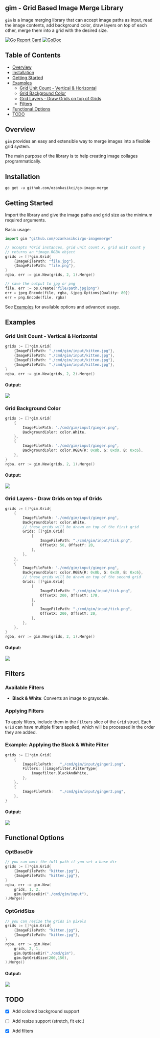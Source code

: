 ## gim - Grid Based Image Merge Library

`gim` is a image merging library that can accept image paths as input, read the image contents, add background color, draw layers on top of each other, merge them into a grid with the desired size.

[![Go Report Card](https://goreportcard.com/badge/github.com/ozankasikci/go-image-merge)](https://goreportcard.com/report/github.com/ozankasikci/go-image-merge)
[![GoDoc](https://godoc.org/github.com/ozankasikci/go-image-merge?status.svg)](https://godoc.org/github.com/ozankasikci/go-image-merge)

## Table of Contents

- [Overview](#overview)
- [Installation](#installation)
- [Getting Started](#getting-started)
- [Examples](#examples)
  * [Grid Unit Count - Vertical & Horizontal](#grid-unit-count---vertical--horizontal)
  * [Grid Background Color](#grid-background-color)
  * [Grid Layers - Draw Grids on top of Grids](#grid-layers---draw-grids-on-top-of-grids)
  * [Filters](#filters)
- [Functional Options](#functional-options)
- [TODO](#todo)

## Overview

`gim` provides an easy and extensible way to merge images into a flexible grid system.

The main purpose of the library is to help creating image collages programmatically.

## Installation

`go get -u github.com/ozankasikci/go-image-merge`

## Getting Started

Import the library and give the image paths and grid size as the minimum required arguments.

Basic usage:

```go
import gim "github.com/ozankasikci/go-imagemerge"

// accepts *Grid instances, grid unit count x, grid unit count y
// returns an *image.RGBA object
grids := []*gim.Grid{
	{ImageFilePath: "file.jpg"},
	{ImageFilePath: "file.png"},
}
rgba, err := gim.New(grids, 2, 1).Merge()

// save the output to jpg or png
file, err := os.Create("file/path.jpg|png")
err = jpeg.Encode(file, rgba, &jpeg.Options{Quality: 80})
err = png.Encode(file, rgba)
```

See [Examples](#examples) for available options and advanced usage.

## Examples

### Grid Unit Count - Vertical & Horizontal
```go
grids := []*gim.Grid{
    {ImageFilePath: "./cmd/gim/input/kitten.jpg"},
    {ImageFilePath: "./cmd/gim/input/kitten.jpg"},
    {ImageFilePath: "./cmd/gim/input/kitten.jpg"},
    {ImageFilePath: "./cmd/gim/input/kitten.jpg"},
}
rgba, err := gim.New(grids, 2, 2).Merge()
```

#### Output:
![](https://raw.githubusercontent.com/ozankasikci/ozankasikci.github.io/master/gim/grid-size-2-2.jpg)

### Grid Background Color
```go
grids := []*gim.Grid{
    {
        ImageFilePath: "./cmd/gim/input/ginger.png",
        BackgroundColor: color.White,
    },
    {
        ImageFilePath: "./cmd/gim/input/ginger.png",
        BackgroundColor: color.RGBA{R: 0x8b, G: 0xd0, B: 0xc6},
    },
}
rgba, err := gim.New(grids, 2, 1).Merge()
```

#### Output:
![](https://raw.githubusercontent.com/ozankasikci/ozankasikci.github.io/master/gim/grid-bg-color.jpg)

### Grid Layers - Draw Grids on top of Grids
```go
grids := []*gim.Grid{
    {
        ImageFilePath: "./cmd/gim/input/ginger.png",
        BackgroundColor: color.White,
        // these grids will be drawn on top of the first grid
        Grids: []*gim.Grid{
            {
            	ImageFilePath: "./cmd/gim/input/tick.png",
            	OffsetX: 50, OffsetY: 20,
            },
        },
    },
    {
        ImageFilePath: "./cmd/gim/input/ginger.png",
        BackgroundColor: color.RGBA{R: 0x8b, G: 0xd0, B: 0xc6},
        // these grids will be drawn on top of the second grid
        Grids: []*gim.Grid{
            {
            	ImageFilePath: "./cmd/gim/input/tick.png",
            	OffsetX: 200, OffsetY: 170,
            },
            {
            	ImageFilePath: "./cmd/gim/input/tick.png",
            	OffsetX: 200, OffsetY: 20,
            },
        },
    },
}
rgba, err := gim.New(grids, 2, 1).Merge()
```

#### Output:
![](https://raw.githubusercontent.com/ozankasikci/ozankasikci.github.io/master/gim/grid-layers.jpg)

## Filters

### Available Filters

- **Black & White**: Converts an image to grayscale.

### Applying Filters

To apply filters, include them in the `Filters` slice of the `Grid` struct. Each `Grid` can have multiple filters applied, which will be processed in the order they are added.

### Example: Applying the Black & White Filter


```go
grids := []*gim.Grid{
    {
        ImageFilePath:   "./cmd/gim/input/ginger2.png",
        Filters: []imagefilter.FilterType{
            imagefilter.BlackAndWhite,
        },
    },
    {
        ImageFilePath:   "./cmd/gim/input/ginger2.png",
    },
}
```
#### Output:
![](https://raw.githubusercontent.com/ozankasikci/ozankasikci.github.io/master/gim/black-white-filter.jpg)

## Functional Options

### OptBaseDir
```go
// you can omit the full path if you set a base dir
grids := []*gim.Grid{
    {ImageFilePath: "kitten.jpg"},
    {ImageFilePath: "kitten.jpg"},
}
rgba, err := gim.New(
	grids, 1, 2,
	gim.OptBaseDir("./cmd/gim/input"),
).Merge()
```

### OptGridSize
```go
// you can resize the grids in pixels
grids := []*gim.Grid{
    {ImageFilePath: "kitten.jpg"},
    {ImageFilePath: "kitten.jpg"},
}
rgba, err := gim.New(
	grids, 2, 1,
	gim.OptBaseDir("./cmd/gim"),
	gim.OptGridSize(200,150),
).Merge()
```
#### Output:
![](https://raw.githubusercontent.com/ozankasikci/ozankasikci.github.io/master/gim/grid-resize-pixels-200-150.jpg)

## TODO
- [x] Add colored background support
- [ ] Add resize support (stretch, fit etc.)
- [x] Add filters

